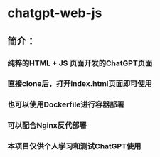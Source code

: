 # chatgpt-web-js
## 简介：
### 纯粹的HTML + JS 页面开发的ChatGPT页面
### 直接clone后，打开index.html页面即可使用
### 也可以使用Dockerfile进行容器部署
### 可以配合Nginx反代部署
### 本项目仅供个人学习和测试ChatGPT使用
